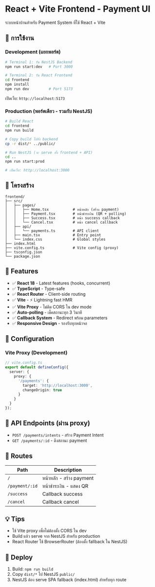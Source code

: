 # React + Vite Frontend - Payment UI

ระบบหน้าบ้านสำหรับ Payment System ที่ใช้ React + Vite

## 🚀 การใช้งาน

### Development (แยกพอร์ต)

```bash
# Terminal 1: รัน NestJS Backend
npm run start:dev   # Port 3000

# Terminal 2: รัน React Frontend
cd frontend
npm install
npm run dev         # Port 5173
```

เปิดเว็บ: `http://localhost:5173`

### Production (พอร์ตเดียว - รวมกับ NestJS)

```bash
# Build React
cd frontend
npm run build

# Copy build ไปยัง backend
cp -r dist/* ../public/

# Run NestJS (จะ serve ทั้ง frontend + API)
cd ..
npm run start:prod

# เปิดเว็บ: http://localhost:3000
```

## 📁 โครงสร้าง

```
frontend/
├── src/
│   ├── pages/
│   │   ├── Home.tsx           # หน้าหลัก (สร้าง payment)
│   │   ├── Payment.tsx        # หน้าชำระเงิน (QR + polling)
│   │   ├── Success.tsx        # หน้า success callback
│   │   └── Cancel.tsx         # หน้า cancel callback
│   ├── api/
│   │   └── payments.ts        # API client
│   ├── main.tsx               # Entry point
│   └── index.css              # Global styles
├── index.html
├── vite.config.ts             # Vite config (proxy)
├── tsconfig.json
└── package.json
```

## 🎨 Features

- ✅ **React 18** - Latest features (hooks, concurrent)
- ✅ **TypeScript** - Type-safe
- ✅ **React Router** - Client-side routing
- ✅ **Vite** - ⚡ Lightning fast HMR
- ✅ **Vite Proxy** - ไม่ติด CORS ใน dev mode
- ✅ **Auto-polling** - เช็คสถานะทุก 3 วินาที
- ✅ **Callback System** - Redirect พร้อม parameters
- ✅ **Responsive Design** - รองรับทุกหน้าจอ

## 🔧 Configuration

### Vite Proxy (Development)

```typescript
// vite.config.ts
export default defineConfig({
  server: {
    proxy: {
      '/payments': {
        target: 'http://localhost:3000',
        changeOrigin: true
      }
    }
  }
});
```

## 📝 API Endpoints (ผ่าน proxy)

- `POST /payments/intents` - สร้าง Payment Intent
- `GET /payments/:id` - ดึงสถานะ payment

## 🎯 Routes

| Path | Description |
|------|-------------|
| `/` | หน้าหลัก - สร้าง payment |
| `/payment/:id` | หน้าชำระเงิน - แสดง QR |
| `/success` | Callback success |
| `/cancel` | Callback cancel |

## 💡 Tips

- ใช้ Vite proxy เพื่อไม่ต้องตั้ง CORS ใน dev
- Build แล้ว serve จาก NestJS สำหรับ production
- React Router ใช้ BrowserRouter (ต้องตั้ง fallback ใน NestJS)

## 🚀 Deploy

1. Build: `npm run build`
2. Copy `dist/*` ไป NestJS `public/`
3. NestJS ต้อง serve SPA fallback (index.html) สำหรับทุก route
